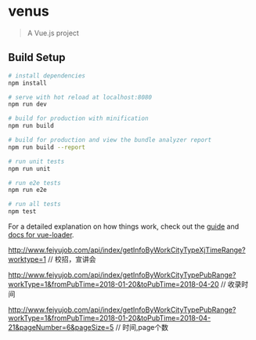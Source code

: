 # venus

> A Vue.js project

## Build Setup

``` bash
# install dependencies
npm install

# serve with hot reload at localhost:8080
npm run dev

# build for production with minification
npm run build

# build for production and view the bundle analyzer report
npm run build --report

# run unit tests
npm run unit

# run e2e tests
npm run e2e

# run all tests
npm test
```

For a detailed explanation on how things work, check out the [guide](http://vuejs-templates.github.io/webpack/) and [docs for vue-loader](http://vuejs.github.io/vue-loader).

http://www.feiyujob.com/api/index/getInfoByWorkCityTypeXjTimeRange?worktype=1 // 校招，宣讲会

http://www.feiyujob.com/api/index/getInfoByWorkCityTypePubRange?workType=1&fromPubTime=2018-01-20&toPubTime=2018-04-20 // 收录时间

http://www.feiyujob.com/api/index/getInfoByWorkCityTypePubRange?workType=1&fromPubTime=2018-01-20&toPubTime=2018-04-21&pageNumber=6&pageSize=5 // 时间,page个数
